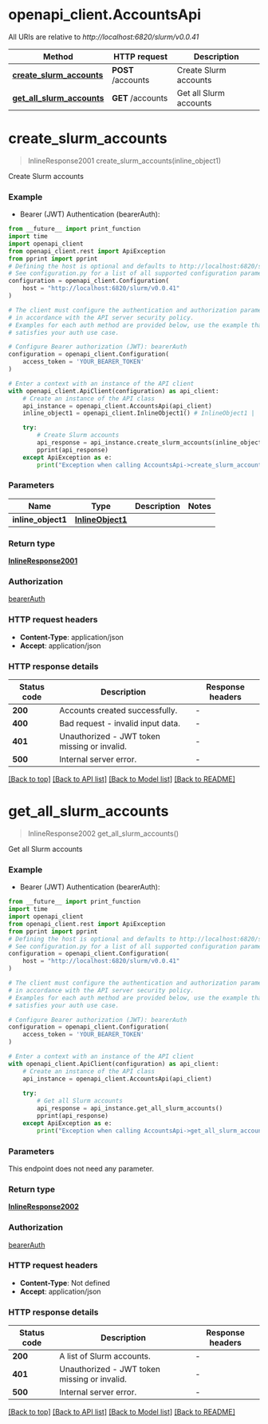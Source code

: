 # openapi_client.AccountsApi

All URIs are relative to *http://localhost:6820/slurm/v0.0.41*

Method | HTTP request | Description
------------- | ------------- | -------------
[**create_slurm_accounts**](AccountsApi.md#create_slurm_accounts) | **POST** /accounts | Create Slurm accounts
[**get_all_slurm_accounts**](AccountsApi.md#get_all_slurm_accounts) | **GET** /accounts | Get all Slurm accounts


# **create_slurm_accounts**
> InlineResponse2001 create_slurm_accounts(inline_object1)

Create Slurm accounts

### Example

* Bearer (JWT) Authentication (bearerAuth):
```python
from __future__ import print_function
import time
import openapi_client
from openapi_client.rest import ApiException
from pprint import pprint
# Defining the host is optional and defaults to http://localhost:6820/slurm/v0.0.41
# See configuration.py for a list of all supported configuration parameters.
configuration = openapi_client.Configuration(
    host = "http://localhost:6820/slurm/v0.0.41"
)

# The client must configure the authentication and authorization parameters
# in accordance with the API server security policy.
# Examples for each auth method are provided below, use the example that
# satisfies your auth use case.

# Configure Bearer authorization (JWT): bearerAuth
configuration = openapi_client.Configuration(
    access_token = 'YOUR_BEARER_TOKEN'
)

# Enter a context with an instance of the API client
with openapi_client.ApiClient(configuration) as api_client:
    # Create an instance of the API class
    api_instance = openapi_client.AccountsApi(api_client)
    inline_object1 = openapi_client.InlineObject1() # InlineObject1 | 

    try:
        # Create Slurm accounts
        api_response = api_instance.create_slurm_accounts(inline_object1)
        pprint(api_response)
    except ApiException as e:
        print("Exception when calling AccountsApi->create_slurm_accounts: %s\n" % e)
```

### Parameters

Name | Type | Description  | Notes
------------- | ------------- | ------------- | -------------
 **inline_object1** | [**InlineObject1**](InlineObject1.md)|  | 

### Return type

[**InlineResponse2001**](InlineResponse2001.md)

### Authorization

[bearerAuth](../README.md#bearerAuth)

### HTTP request headers

 - **Content-Type**: application/json
 - **Accept**: application/json

### HTTP response details
| Status code | Description | Response headers |
|-------------|-------------|------------------|
**200** | Accounts created successfully. |  -  |
**400** | Bad request - invalid input data. |  -  |
**401** | Unauthorized - JWT token missing or invalid. |  -  |
**500** | Internal server error. |  -  |

[[Back to top]](#) [[Back to API list]](../README.md#documentation-for-api-endpoints) [[Back to Model list]](../README.md#documentation-for-models) [[Back to README]](../README.md)

# **get_all_slurm_accounts**
> InlineResponse2002 get_all_slurm_accounts()

Get all Slurm accounts

### Example

* Bearer (JWT) Authentication (bearerAuth):
```python
from __future__ import print_function
import time
import openapi_client
from openapi_client.rest import ApiException
from pprint import pprint
# Defining the host is optional and defaults to http://localhost:6820/slurm/v0.0.41
# See configuration.py for a list of all supported configuration parameters.
configuration = openapi_client.Configuration(
    host = "http://localhost:6820/slurm/v0.0.41"
)

# The client must configure the authentication and authorization parameters
# in accordance with the API server security policy.
# Examples for each auth method are provided below, use the example that
# satisfies your auth use case.

# Configure Bearer authorization (JWT): bearerAuth
configuration = openapi_client.Configuration(
    access_token = 'YOUR_BEARER_TOKEN'
)

# Enter a context with an instance of the API client
with openapi_client.ApiClient(configuration) as api_client:
    # Create an instance of the API class
    api_instance = openapi_client.AccountsApi(api_client)
    
    try:
        # Get all Slurm accounts
        api_response = api_instance.get_all_slurm_accounts()
        pprint(api_response)
    except ApiException as e:
        print("Exception when calling AccountsApi->get_all_slurm_accounts: %s\n" % e)
```

### Parameters
This endpoint does not need any parameter.

### Return type

[**InlineResponse2002**](InlineResponse2002.md)

### Authorization

[bearerAuth](../README.md#bearerAuth)

### HTTP request headers

 - **Content-Type**: Not defined
 - **Accept**: application/json

### HTTP response details
| Status code | Description | Response headers |
|-------------|-------------|------------------|
**200** | A list of Slurm accounts. |  -  |
**401** | Unauthorized - JWT token missing or invalid. |  -  |
**500** | Internal server error. |  -  |

[[Back to top]](#) [[Back to API list]](../README.md#documentation-for-api-endpoints) [[Back to Model list]](../README.md#documentation-for-models) [[Back to README]](../README.md)

